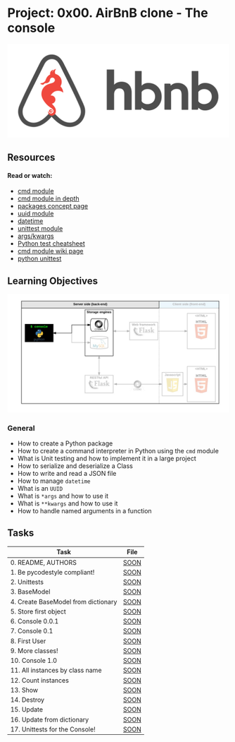 # Project: 0x00. AirBnB clone - The console
![img_1.png](img_1.png)
## Resources

#### Read or watch:

* [cmd module](https://intranet.alxswe.com/rltoken/8ecCwE6veBmm3Nppw4hz5A)
* [cmd module in depth](https://intranet.alxswe.com/rltoken/uEy4RftSdKypoig9NFTvCg)
* [packages concept page]()
* [uuid module](https://intranet.alxswe.com/rltoken/KfL9TqwdI69W6ttG6gTPPQ)
* [datetime](https://intranet.alxswe.com/rltoken/1d8I3jSKgnYAtA1IZfEDpA)
* [unittest module](https://intranet.alxswe.com/rltoken/IlFiMB8UmqBG2CxA0AD3jA)
* [args/kwargs](https://intranet.alxswe.com/rltoken/C_a0EKbtvKdMcwIAuSIZng)
* [Python test cheatsheet](https://intranet.alxswe.com/rltoken/tgNVrKKzlWgS4dfl3mQklw)
* [cmd module wiki page](https://intranet.alxswe.com/rltoken/EvcaH9uTLlauxuw03WnkOQ)
* [python unittest](https://intranet.alxswe.com/rltoken/begh14KQA-3ov29KvD_HvA)
## Learning Objectives
![img.png](img.png)

### General

* How to create a Python package
* How to create a command interpreter in Python using the <code>cmd</code> module
* What is Unit testing and how to implement it in a large project
* How to serialize and deserialize a Class
* How to write and read a JSON file
* How to manage <code>datetime</code>
* What is an <code>UUID</code>
* What is <code>*args</code> and how to use it
* What is <code>**kwargs</code> and how to use it
* How to handle named arguments in a function
## Tasks

| Task | File |
| ---- | ---- |
| 0. README, AUTHORS | [SOON](./) |
| 1. Be pycodestyle compliant! | [SOON](./) |
| 2. Unittests | [SOON](./) |
| 3. BaseModel | [SOON](./) |
| 4. Create BaseModel from dictionary | [SOON](./) |
| 5. Store first object | [SOON](./) |
| 6. Console 0.0.1 | [SOON](./) |
| 7. Console 0.1 | [SOON](./) |
| 8. First User | [SOON](./) |
| 9. More classes! | [SOON](./) |
| 10. Console 1.0 | [SOON](./) |
| 11. All instances by class name | [SOON](./) |
| 12. Count instances | [SOON](./) |
| 13. Show | [SOON](./) |
| 14. Destroy | [SOON](./) |
| 15. Update | [SOON](./) |
| 16. Update from dictionary | [SOON](./) |
| 17. Unittests for the Console! | [SOON](./) |
